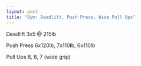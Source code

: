 ```yaml
---
layout: post
title: "Gym: Deadlift, Push Press, Wide Pull Ups"
---
```


Deadlift 3x5 @ 215lb

Push Press 6x120lb, 7x110lb, 6x110lb

Pull Ups 8, 8, 7 (wide grip)
